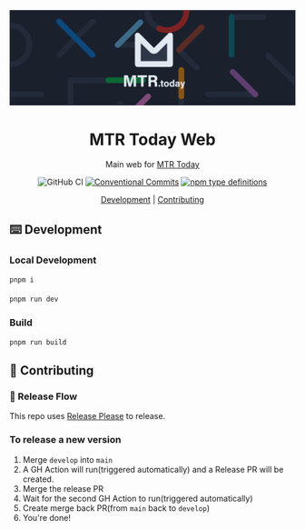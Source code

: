 <div align="center">

![Banner](docs/banner.png 'Banner')

# MTR Today Web

Main web for [MTR Today](https://mtr.today/)

![GitHub CI](https://github.com/MTR-Today/mtr-today-web/actions/workflows/runTest.yml/badge.svg) [![Conventional Commits](https://img.shields.io/badge/Conventional%20Commits-1.0.0-yellow.svg)](https://conventionalcommits.org) [![npm type definitions](https://img.shields.io/npm/types/typescript.svg)](https://www.typescriptlang.org/)

[Development](#%EF%B8%8F-development) | [Contributing](#-contributing)

</div>

## ⌨️ Development

### Local Development

```bash
pnpm i

pnpm run dev
```

### Build

```bash
pnpm run build
```

## 🤝 Contributing

### 🚢 Release Flow

This repo uses [Release Please](https://github.com/google-github-actions/release-please-action) to release.

### To release a new version

1. Merge `develop` into `main`
2. A GH Action will run(triggered automatically) and a Release PR will be created.
3. Merge the release PR
4. Wait for the second GH Action to run(triggered automatically)
5. Create merge back PR(from `main` back to `develop`)
6. You're done!
